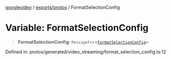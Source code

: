 [googlevideo](../../../README.md) / [exports/protos](../README.md) / FormatSelectionConfig

# Variable: FormatSelectionConfig

> **FormatSelectionConfig**: `MessageFns`\<[`FormatSelectionConfig`](../interfaces/FormatSelectionConfig.md)\>

Defined in: protos/generated/video\_streaming/format\_selection\_config.ts:12

